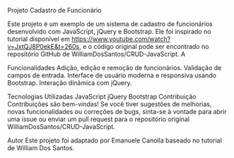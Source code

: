 Projeto Cadastro de Funcionário

Este projeto é um exemplo de um sistema de cadastro de funcionários desenvolvido com JavaScript, jQuery e Bootstrap. Ele foi inspirado no tutorial disponível em https://www.youtube.com/watch?v=JxtQJ8P0ekE&t=260s, e o código original pode ser encontrado no repositório GitHub de WilliamDosSantos/CRUD-JavaScript. A 

Funcionalidades
Adição, edição e remoção de funcionários.
Validação de campos de entrada.
Interface de usuário moderna e responsiva usando Bootstrap.
Interação dinâmica com jQuery.

Tecnologias Utilizadas
JavaScript
jQuery
Bootstrap
Contribuição
Contribuições são bem-vindas! Se você tiver sugestões de melhorias, novas funcionalidades ou correções de bugs, sinta-se à vontade para abrir uma issue ou enviar um pull request para o repositório original WilliamDosSantos/CRUD-JavaScript.

Autor
Este projeto foi adaptado por Emanuele Canolla baseado no tutorial de William Dos Santos.
